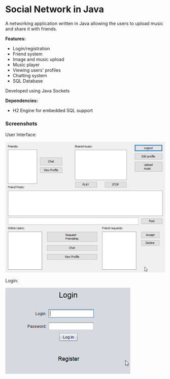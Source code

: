 # Social Network in Java

A networking application written in Java allowing the users to upload music and share it with friends.

**Features:**
- Login/registration
- Friend system
- Image and music upload
- Music player
- Viewing users' profiles
- Chatting system
- SQL Database

Developed using Java Sockets

**Dependencies:**
- H2 Engine for embedded SQL support

### Screenshots

User Interface:

![User Interface](ScreenShots/UserInterface.png)

Login:  

![Login](ScreenShots/LoginFrame.png)
